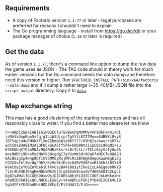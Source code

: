 ## Requirements

* A copy of Factorio version `1.1.77` or later - legal purchases are preferred for reasons I shouldn't need to explain
* The Go programming language - install from https://go.dev/dl/ or your package manager of choice (`1.18` or later is required)

## Get the data

As of version `1.1.77`, there's a command line option to dump the raw data the game uses as JSON - The TAS code should in theory work for much earlier versions but the Go command needs the data dump and therefore need this version or higher. Run `$FACTORIO_INSTALL_PATH/bin/x64/factorio --data-dump` and it'll dump a rather large (~35-40MB) JSON file into the `script-output` directory. Copy it to [`data`](./data).

## Map exchange string

This map has a good clustering of the starting resources and has oil reasonably close to water. If you find a better map please let me know

```
>>>eNpjZGBkiABiIGiwB2EOluT8xBwGhgMOMMyVnF9QkFqkm1+Ui
izMmVxUmpKqm5+Jqjg1LzW3UjcpsTgVYiLEZI7Movw8dBNYi0vy8
1BFSopSU4uRNXKXFiXmZZbmQvQixBkYl77/H9HQIscAwv/rGRT+/
wdhIOsBUAEIMzA2QFQCxaCASTY5P6+kKD9Htzi1pCQzL90qNz+zu
KS0KNUqKTOxmMNAz9QABHRxKksrSi0sTc1LrrTKLc0pySzIyUwtA
mozNAMCc9bknMy0NAYGBUcgdgI7gYGxWmSd+8OqKfaMECfoOUAZH
6AiB5JgIp4whp8DTikVGMMEyRxjMPiMxIBYWgK0AqqKwwHBgEi2g
CQZGXvfbl3w/dgFO8Y/Kz9e8k1KsGc0dBV598FonR1Qkh3kBSY4M
WsmCOyEeYUBZuYDe6jUTXvGs2dA4I09IytIhwiIcLAAEge8mRkYB
fiArAU9QEJBhgHmNDuYMSIOjGlg8A3mk8cwxmV7dH8AA8IGZLgci
DgBIsAWwl3GCGE69DswOsjDZCURSoD6jRiQ3ZCC8OFJmLWHkexHc
whmRCD7A01ExQFLNHCBLEyBEy+Y4a4BhucFdhjPYb4DIzOIAVL1B
SgG4YFkYEZBaAEHcHDDZKFpI/PitU4AtZ/FiQ==<<<
```
